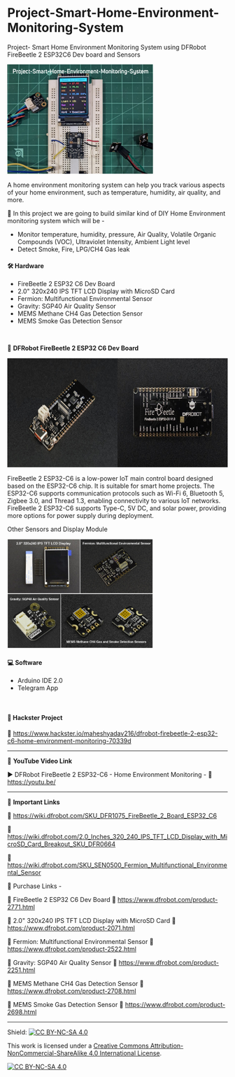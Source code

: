 # Project-Smart-Home-Environment-Monitoring-System  
Project- Smart Home Environment Monitoring System using DFRobot FireBeetle 2 ESP32C6 Dev board and Sensors  
  
<img src="/Images/GitHub-thumb.png" height="250" >
  

A home environment monitoring system can help you track various aspects of your home environment, such as temperature, humidity, air quality, and more.  

🚩 In this project we are going to build similar kind of DIY Home Environment monitoring system which will be -  
  
- Monitor temperature, humidity, pressure, Air Quality, Volatile Organic Compounds (VOC), Ultraviolet Intensity, Ambient Light level
- Detect Smoke, Fire, LPG/CH4 Gas leak  


#### 🛠 Hardware  
- FireBeetle 2 ESP32 C6 Dev Board  
- 2.0" 320x240 IPS TFT LCD Display with MicroSD Card
- Fermion: Multifunctional Environmental Sensor
- Gravity: SGP40 Air Quality Sensor
- MEMS Methane CH4 Gas Detection Sensor
- MEMS Smoke Gas Detection Sensor  
</br>

🚀 **DFRobot FireBeetle 2 ESP32 C6 Dev Board**  

<img src="/Images/DF-C6-Board.png" height="250" >  
  
FireBeetle 2 ESP32-C6 is a low-power IoT main control board designed based on the ESP32-C6 chip. It is suitable for smart home projects. The ESP32-C6 supports communication protocols such as Wi-Fi 6, Bluetooth 5, Zigbee 3.0, and Thread 1.3, enabling connectivity to various IoT networks. FireBeetle 2 ESP32-C6 supports Type-C, 5V DC, and solar power, providing more options for power supply during deployment.  

Other Sensors and Display Module  
  
<img src="/Images/DF-Comps.png" height="250" >  

#### 💻 Software  
- Arduino IDE  2.0  
- Telegram App  
</br>

#### 📜 Hackster Project  
🔗 https://www.hackster.io/maheshyadav216/dfrobot-firebeetle-2-esp32-c6-home-environment-monitoring-70339d  
  
------------------------------------------------------------------------------------------------------

📕 **YouTube Video Link**  

▶️ DFRobot FireBeetle 2 ESP32-C6 - Home Environment Monitoring - 🔗 https://youtu.be/  

-------------------------------------------------------------------------------------------------------
📒 **Important Links**  
 
🔗 https://wiki.dfrobot.com/SKU_DFR1075_FireBeetle_2_Board_ESP32_C6    

🔗 https://wiki.dfrobot.com/2.0_Inches_320_240_IPS_TFT_LCD_Display_with_MicroSD_Card_Breakout_SKU_DFR0664     

🔗 https://wiki.dfrobot.com/SKU_SEN0500_Fermion_Multifunctional_Environmental_Sensor  

  
🔴 Purchase Links -  

🛒 FireBeetle 2 ESP32 C6 Dev Board 🔗 https://www.dfrobot.com/product-2771.html   

🛒 2.0" 320x240 IPS TFT LCD Display with MicroSD Card 🔗 https://www.dfrobot.com/product-2071.html     

🛒 Fermion: Multifunctional Environmental Sensor 🔗 https://www.dfrobot.com/product-2522.html   

🛒 Gravity: SGP40 Air Quality Sensor 🔗 https://www.dfrobot.com/product-2251.html  

🛒 MEMS Methane CH4 Gas Detection Sensor 🔗 https://www.dfrobot.com/product-2708.html   

🛒 MEMS Smoke Gas Detection Sensor 🔗 https://www.dfrobot.com/product-2698.html   

------------------------------------------------------------------------------------------  

Shield: [![CC BY-NC-SA 4.0][cc-by-nc-sa-shield]][cc-by-nc-sa]

This work is licensed under a
[Creative Commons Attribution-NonCommercial-ShareAlike 4.0 International License][cc-by-nc-sa].

[![CC BY-NC-SA 4.0][cc-by-nc-sa-image]][cc-by-nc-sa]

[cc-by-nc-sa]: http://creativecommons.org/licenses/by-nc-sa/4.0/
[cc-by-nc-sa-image]: https://licensebuttons.net/l/by-nc-sa/4.0/88x31.png
[cc-by-nc-sa-shield]: https://img.shields.io/badge/License-CC%20BY--NC--SA%204.0-lightgrey.svg
